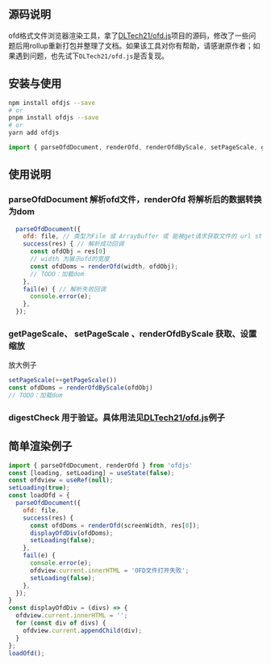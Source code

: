 ## 源码说明
ofd格式文件浏览器渲染工具，拿了[DLTech21/ofd.js](https://github.com/DLTech21/ofd.js)项目的源码，修改了一些问题后用rollup重新打包并整理了文档。如果该工具对你有帮助，请感谢原作者；如果遇到问题，也先试下`DLTech21/ofd.js`是否复现。
## 安装与使用
```bash
npm install ofdjs --save
# or
pnpm install ofdjs --save
# or
yarn add ofdjs
``` 
```javascript
import { parseOfdDocument, renderOfd, renderOfdByScale, setPageScale, getPageScale, digestCheck } from 'ofdjs'
``` 
## 使用说明
### parseOfdDocument 解析ofd文件，renderOfd 将解析后的数据转换为dom
```javascript
  parseOfdDocument({
    ofd: file, // 类型为File 或 ArrayBuffer 或 能被get请求获取文件的 url string
    success(res) { // 解析成功回调
      const ofdObj = res[0]
      // width 为展示ofd的宽度
      const ofdDoms = renderOfd(width, ofdObj);
      // TODO：加载dom
    },
    fail(e) { // 解析失败回调
      console.error(e);
    },
  });
``` 
### getPageScale、 setPageScale 、renderOfdByScale 获取、设置缩放
放大例子
```javascript
setPageScale(++getPageScale())
const ofdDoms = renderOfdByScale(ofdObj)
// TODO：加载dom
``` 

### digestCheck 用于验证。具体用法见[DLTech21/ofd.js](https://github.com/DLTech21/ofd.js/blob/js/src/components/HelloWorld.vue#:~:text=.HashRet%20%3D-,digestCheck,-\(global.)例子

## 简单渲染例子
```javascript
import { parseOfdDocument, renderOfd } from 'ofdjs'
const [loading, setLoading] = useState(false);
const ofdview = useRef(null);
setLoading(true);
const loadOfd = {
  parseOfdDocument({
    ofd: file,
    success(res) {
      const ofdDoms = renderOfd(screenWidth, res[0]);
      displayOfdDiv(ofdDoms);
      setLoading(false);
    },
    fail(e) {
      console.error(e);
      ofdview.current.innerHTML = 'OFD文件打开失败';
      setLoading(false);
    },
  });
}
const displayOfdDiv = (divs) => {
  ofdview.current.innerHTML = '';
  for (const div of divs) {
    ofdview.current.appendChild(div);
  }
};
loadOfd();
``` 
